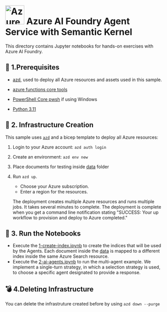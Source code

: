 # <img src="./utils/media/ai-foundry.jpg" alt="Azure Foundry" style="width:60px;height:60px"/> Azure AI Foundry Agent Service with Semantic Kernel

This directory contains Jupyter notebooks for hands-on exercises with Azure AI Foundry.

## 🔧 1.Prerequisites

+ [azd](https://learn.microsoft.com/azure/developer/azure-developer-cli/install-azd), used to deploy all Azure resources and assets used in this sample.

+ [azure functions core tools](https://learn.microsoft.com/en-us/azure/azure-functions/functions-run-local?tabs=windows%2Cisolated-process%2Cnode-v4%2Cpython-v2%2Chttp-trigger%2Ccontainer-apps&pivots=programming-language-csharp)

+ [PowerShell Core pwsh](https://github.com/PowerShell/powershell/releases) if using Windows

+ [Python 3.11](https://www.python.org/downloads/release/python-3110/)

## 🔧 2. Infrastructure Creation

This sample uses [`azd`](https://learn.microsoft.com/azure/developer/azure-developer-cli/) and a bicep template to deploy all Azure resources:

1. Login to your Azure account: `azd auth login`

2. Create an environment: `azd env new`

3. Place documents for testing inside [data](./data/) folder 

4. Run `azd up`.

   + Choose your Azure subscription.
   + Enter a region for the resources.

   The deployment creates multiple Azure resources and runs multiple jobs. It takes several minutes to complete. The deployment is complete when you get a command line notification stating "SUCCESS: Your up workflow to provision and deploy to Azure completed."


## 🚀 3. Run the Notebooks
- Execute the [1-create-index.ipynb](notebooks/1-create-infra.ipynb) to create the indices that will be used by the Agents. Each document inside the [data](data/) is mapped to a different index inside the same Azure Search resource.
- Execute the [2-ai-agents.ipynb](notebooks/2-ai-agents.ipynb) to run the multi-agent example. We implement a single-turn strategy, in which a selection strategy is used, to choose a specific agent designated to provide a response.



## 💣 4.Deleting Infrastructure

You can delete the infrastruture created before by using `azd down --purge`
  
